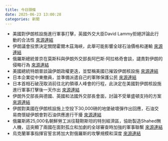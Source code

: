 ```yaml
---
title: 今日頭條
date: 2025-06-23 13:00:28
categories: 新聞            
---
```

- 美國對伊朗核設施進行軍事打擊，英國外交大臣David Lammy拒絕評論此行動的合法性 [來源連結](https://www.theguardian.com/politics/2025/jun/23/uk-david-lammy-us-strikes-iran-nuclear-facilities-legality)
- 伊朗議會投票決定關閉霍爾木茲海峽，此舉可能影響全球石油價格和運輸 [來源連結](https://www.theguardian.com/business/2025/jun/23/us-strikes-on-iran-global-growth-imf-oil-prices-strait-of-hormuz)
- 俄羅斯總統普京在莫斯科與伊朗外交部長阿巴斯·阿拉格奇會談，譴責對伊朗的侵略行為 [來源連結](https://www.thehindu.com/news/international/aggression-against-iran-was-groundless-tells-russian-president-vladimir-putin-to-iran-foreign-minister/article69727293.ece)
- 美國總統特朗普談論伊朗政權更迭，並堅稱美國已摧毀伊朗核設施 [來源連結](https://www.theguardian.com/world/2025/jun/23/trump-talks-of-regime-change-in-iran-and-insists-us-obliterated-nuclear-sites)
- 日本企業從中東撤員，並準備派遣自己的軍隊保護公民 [來源連結](https://www.japantimes.co.jp/business/2025/06/23/companies/japan-banks-pull-staff-from-middle-east/)
- 日本首相石破茂取消前往北約領導人峰會的行程，此決定在美國對伊朗核設施進行軍事打擊後一天作出 [來源連結](https://www.japantimes.co.jp/news/2025/06/23/japan/politics/ishiba-nato-trip/)
- 伊朗外交部長與德國、英國和法國外交部長會面，討論不受華盛頓支持的方案 [來源連結](https://asiatimes.com/2025/06/the-us-attack-on-iran-and-the-collapse-of-negotiations/)
- 伊朗對美國在伊朗核設施上空投下30,000磅的地堡破壞彈作出回應，石油交易商懷疑伊朗會對石油供應進行干擾 [來源連結](https://www.japantimes.co.jp/news/2025/06/23/world/iranian-response-us-nuclear-sites/)
- 俄羅斯將25,000名朝鮮勞工派往韃靼斯坦的特別經濟區，協助製造Shahed無人機，這突顯了兩國在面對孤立和加劇的全球審查時加強的軍事聯繫 [來源連結](https://asiatimes.com/2025/06/north-korea-overtakes-iran-as-russias-partner-of-choice/)
- 烏克蘭軍事指揮官誓言將加大對俄羅斯的攻擊規模和深度 [來源連結](https://www.theguardian.com/world/2025/jun/23/ukraine-war-briefing-ukraines-military-commander-vows-to-increase-scale-and-depth-of-attacks-on-russia)



